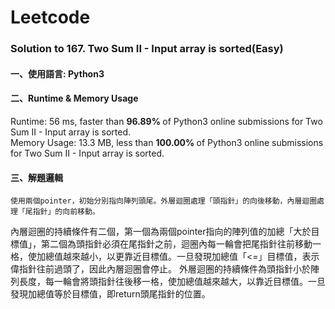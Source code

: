 # Leetcode

### Solution to 167. Two Sum II - Input array is sorted(Easy)
#### 一、使用語言: Python3 <br>
#### 二、Runtime & Memory Usage <br>
Runtime: 56 ms, faster than <b> 96.89% </b> of Python3 online submissions for Two Sum II - Input array is sorted. <br>
Memory Usage: 13.3 MB, less than <b> 100.00% </b> of Python3 online submissions for Two Sum II - Input array is sorted. <br>
 
#### 三、解題邏輯<br>
	使用兩個pointer，初始分別指向陣列頭尾。外層迴圈處理「頭指針」的向後移動，內層迴圈處理「尾指針」的向前移動。
內層迴圈的持續條件有二個，第一個為兩個pointer指向的陣列值的加總「大於目標值」，第二個為頭指針必須在尾指針之前，迴圈內每一輪會把尾指針往前移動一格，使加總值越來越小，以更靠近目標值。一旦發現加總值「<=」目標值，表示偉指針往前過頭了，因此內層迴圈會停止。
外層迴圈的持續條件為頭指針小於陣列長度，每一輪會將頭指針往後移一格，使加總值越來越大，以靠近目標值。一旦發現加總值等於目標值，即return頭尾指針的位置。
